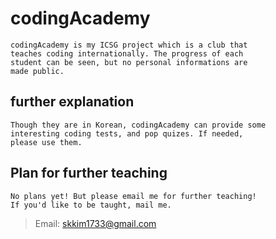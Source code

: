# codingAcademy
```
codingAcademy is my ICSG project which is a club that 
teaches coding internationally. The progress of each 
student can be seen, but no personal informations are 
made public.
```

## further explanation
```
Though they are in Korean, codingAcademy can provide some 
interesting coding tests, and pop quizes. If needed, 
please use them.
```

## Plan for further teaching
```
No plans yet! But please email me for further teaching! 
If you'd like to be taught, mail me. 
```
> Email: skkim1733@gmail.com

